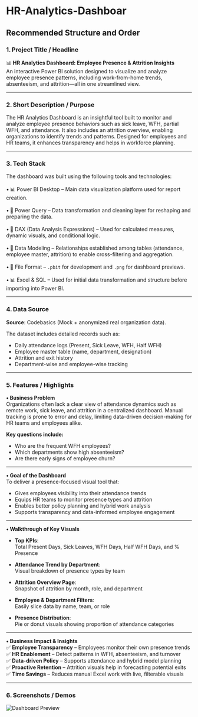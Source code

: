 # HR-Analytics-Dashboar  
## Recommended Structure and Order

### 1. Project Title / Headline  
📊 **HR Analytics Dashboard: Employee Presence & Attrition Insights**  
An interactive Power BI solution designed to visualize and analyze employee presence patterns, including work-from-home trends, absenteeism, and attrition—all in one streamlined view.

---

### 2. Short Description / Purpose  
The HR Analytics Dashboard is an insightful tool built to monitor and analyze employee presence behaviors such as sick leave, WFH, partial WFH, and attendance. It also includes an attrition overview, enabling organizations to identify trends and patterns. Designed for employees and HR teams, it enhances transparency and helps in workforce planning.

---

### 3. Tech Stack  
The dashboard was built using the following tools and technologies:<br>  
• 📊 Power BI Desktop – Main data visualization platform used for report creation.<br>  
• 📂 Power Query – Data transformation and cleaning layer for reshaping and preparing the data.<br>  
• 🧠 DAX (Data Analysis Expressions) – Used for calculated measures, dynamic visuals, and conditional logic.<br>  
• 📝 Data Modeling – Relationships established among tables (attendance, employee master, attrition) to enable cross-filtering and aggregation.<br>  
• 📁 File Format – `.pbit` for development and `.png` for dashboard previews.<br>  
• 📊 Excel & SQL – Used for initial data transformation and structure before importing into Power BI.

---

### 4. Data Source  
**Source**: Codebasics (Mock + anonymized real organization data).

The dataset includes detailed records such as:  
- Daily attendance logs (Present, Sick Leave, WFH, Half WFH)  
- Employee master table (name, department, designation)  
- Attrition and exit history  
- Department-wise and employee-wise tracking

---

### 5. Features / Highlights  
**• Business Problem**  
Organizations often lack a clear view of attendance dynamics such as remote work, sick leave, and attrition in a centralized dashboard. Manual tracking is prone to error and delay, limiting data-driven decision-making for HR teams and employees alike.

**Key questions include:**  
- Who are the frequent WFH employees?  
- Which departments show high absenteeism?  
- Are there early signs of employee churn?

---

**• Goal of the Dashboard**  
To deliver a presence-focused visual tool that:  
- Gives employees visibility into their attendance trends  
- Equips HR teams to monitor presence types and attrition  
- Enables better policy planning and hybrid work analysis  
- Supports transparency and data-informed employee engagement

---

**• Walkthrough of Key Visuals**  
- **Top KPIs**:  
  Total Present Days, Sick Leaves, WFH Days, Half WFH Days, and % Presence

- **Attendance Trend by Department**:  
  Visual breakdown of presence types by team

- **Attrition Overview Page**:  
  Snapshot of attrition by month, role, and department

- **Employee & Department Filters**:  
  Easily slice data by name, team, or role

- **Presence Distribution**:  
  Pie or donut visuals showing proportion of attendance categories

---

**• Business Impact & Insights**  
✅ **Employee Transparency** – Employees monitor their own presence trends  
✅ **HR Enablement** – Detect patterns in WFH, absenteeism, and turnover  
✅ **Data-driven Policy** – Supports attendance and hybrid model planning  
✅ **Proactive Retention** – Attrition visuals help in forecasting potential exits  
✅ **Time Savings** – Reduces manual Excel work with live, filterable visuals  

---

### 6. Screenshots / Demos  
![Dashboard Preview](https://github.com/your-username/HR-Analytics-Dashboard/blob/main/Snapshot%20of%20the%20Dashboard.png)
